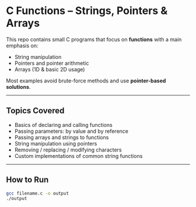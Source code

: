 # C Functions – Strings, Pointers & Arrays

This repo contains small C programs that focus on **functions** with a main emphasis on:

- String manipulation  
- Pointers and pointer arithmetic  
- Arrays (1D & basic 2D usage)  

Most examples avoid brute-force methods and use **pointer-based solutions**.

---

## Topics Covered

- Basics of declaring and calling functions
- Passing parameters: by value and by reference
- Passing arrays and strings to functions
- String manipulation using pointers
- Removing / replacing / modifying characters
- Custom implementations of common string functions

---

## How to Run

```bash
gcc filename.c -o output
./output
